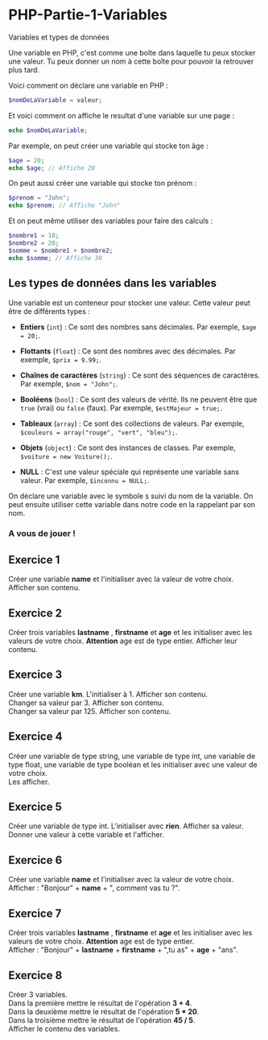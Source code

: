 # PHP-Partie-1-Variables
Variables et types de données

Une variable en PHP, c'est comme une boîte dans laquelle tu peux stocker une valeur. Tu peux donner un nom à cette boîte pour pouvoir la retrouver plus tard.

Voici comment on déclare une variable en PHP :

```php
$nomDeLaVariable = valeur;
```

Et voici comment on affiche le resultat d'une variable sur une page :

```php
echo $nomDeLaVariable;
```

Par exemple, on peut créer une variable qui stocke ton âge :

```php
$age = 20;
echo $age; // Affiche 20
```

On peut aussi créer une variable qui stocke ton prénom :

```php
$prenom = "John";
echo $prenom; // Affiche "John"
```

Et on peut même utiliser des variables pour faire des calculs :

```php
$nombre1 = 10;
$nombre2 = 20;
$somme = $nombre1 + $nombre2;
echo $somme; // Affiche 30
```

## Les types de données dans les variables

Une variable est un conteneur pour stocker une valeur. Cette valeur peut être de différents types :

- **Entiers** (`int`) : Ce sont des nombres sans décimales. Par exemple, `$age = 20;`.

- **Flottants** (`float`) : Ce sont des nombres avec des décimales. Par exemple, `$prix = 9.99;`.

- **Chaînes de caractères** (`string`) : Ce sont des séquences de caractères. Par exemple, `$nom = "John";`.

- **Booléens** (`bool`) : Ce sont des valeurs de vérité. Ils ne peuvent être que `true` (vrai) ou `false` (faux). Par exemple, `$estMajeur = true;`.

- **Tableaux** (`array`) : Ce sont des collections de valeurs. Par exemple, `$couleurs = array("rouge", "vert", "bleu");`.

- **Objets** (`object`) : Ce sont des instances de classes. Par exemple, `$voiture = new Voiture();`.

- **NULL** : C'est une valeur spéciale qui représente une variable sans valeur. Par exemple, `$inconnu = NULL;`.

On déclare une variable avec le symbole `$` suivi du nom de la variable. On peut ensuite utiliser cette variable dans notre code en la rappelant par son nom.


### A vous de jouer ! 

## Exercice 1
Créer une variable **name** et l'initialiser avec la valeur de votre choix.  Afficher son contenu.

## Exercice 2
Créer trois variables **lastname** , **firstname** et **age** et les initialiser avec les valeurs de votre choix.  **Attention** age est de type entier.  Afficher leur contenu.

## Exercice 3
Créer une variable **km**. L'initialiser à 1. Afficher son contenu.  
Changer sa valeur par 3. Afficher son contenu.  
Changer sa valeur par 125. Afficher son contenu.

## Exercice 4
Créer une variable de type string, une variable de type int, une variable de type float, une variable de type booléan et les initialiser avec une valeur de votre choix.  
Les afficher.

## Exercice 5
Créer une variable de type int. L'initialiser avec **rien**. Afficher sa valeur.  
Donner une valeur à cette variable et l'afficher.

## Exercice 6
Créer une variable **name** et l'initialiser avec la valeur de votre choix.  
Afficher : "Bonjour" + **name** + ", comment vas tu ?".

## Exercice 7
Créer trois variables **lastname** , **firstname** et **age** et les initialiser avec les valeurs de votre choix.  **Attention** age est de type entier.  
Afficher : "Bonjour" + **lastname** + **firstname** + ",tu as" + **age** + "ans".

## Exercice 8
Créer 3 variables.  
Dans la première mettre le résultat de l'opération **3 + 4**.  
Dans la deuxième mettre le résultat de l'opération **5 * 20**.  
Dans la troisième mettre le résultat de l'opération **45 / 5**.  
Afficher le contenu des variables.
